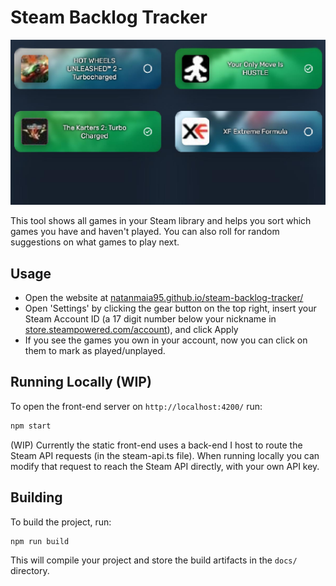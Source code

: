 # Steam Backlog Tracker

![screenshot](public/website-screenshot-1.jpg?raw=true)

This tool shows all games in your Steam library and helps you sort which games you have and haven't played. You can also roll for random suggestions on what games to play next.

## Usage

- Open the website at [natanmaia95.github.io/steam-backlog-tracker/](https://natanmaia95.github.io/steam-backlog-tracker/)
- Open 'Settings' by clicking the gear button on the top right, insert your Steam Account ID (a 17 digit number below your nickname in [store.steampowered.com/account](https://store.steampowered.com/account)), and click Apply
- If you see the games you own in your account, now you can click on them to mark as played/unplayed.

## Running Locally (WIP)

To open the front-end server on `http://localhost:4200/` run:

```bash
npm start
```
(WIP) Currently the static front-end uses a back-end I host to route the Steam API requests (in the steam-api.ts file). When running locally you can modify that request to reach the Steam API directly, with your own API key.

## Building

To build the project, run:

```bash
npm run build
```

This will compile your project and store the build artifacts in the `docs/` directory.
